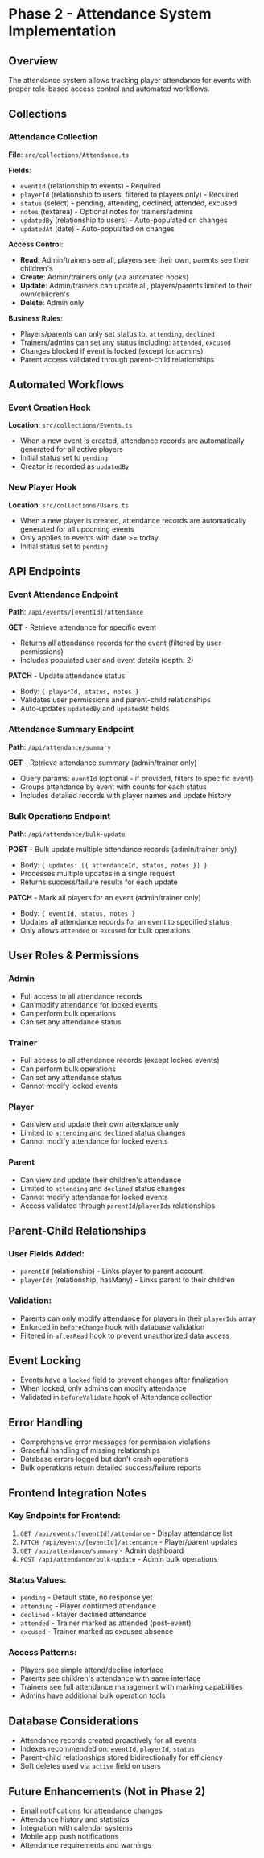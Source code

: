 # Phase 2 - Attendance System Implementation

## Overview
The attendance system allows tracking player attendance for events with proper role-based access control and automated workflows.

## Collections

### Attendance Collection
**File**: `src/collections/Attendance.ts`

**Fields**:
- `eventId` (relationship to events) - Required
- `playerId` (relationship to users, filtered to players only) - Required  
- `status` (select) - pending, attending, declined, attended, excused
- `notes` (textarea) - Optional notes for trainers/admins
- `updatedBy` (relationship to users) - Auto-populated on changes
- `updatedAt` (date) - Auto-populated on changes

**Access Control**:
- **Read**: Admin/trainers see all, players see their own, parents see their children's
- **Create**: Admin/trainers only (via automated hooks)
- **Update**: Admin/trainers can update all, players/parents limited to their own/children's
- **Delete**: Admin only

**Business Rules**:
- Players/parents can only set status to: `attending`, `declined`
- Trainers/admins can set any status including: `attended`, `excused`
- Changes blocked if event is locked (except for admins)
- Parent access validated through parent-child relationships

## Automated Workflows

### Event Creation Hook
**Location**: `src/collections/Events.ts`
- When a new event is created, attendance records are automatically generated for all active players
- Initial status set to `pending`
- Creator is recorded as `updatedBy`

### New Player Hook  
**Location**: `src/collections/Users.ts`
- When a new player is created, attendance records are automatically generated for all upcoming events
- Only applies to events with date >= today
- Initial status set to `pending`

## API Endpoints

### Event Attendance Endpoint
**Path**: `/api/events/[eventId]/attendance`

**GET** - Retrieve attendance for specific event
- Returns all attendance records for the event (filtered by user permissions)
- Includes populated user and event details (depth: 2)

**PATCH** - Update attendance status
- Body: `{ playerId, status, notes }`
- Validates user permissions and parent-child relationships
- Auto-updates `updatedBy` and `updatedAt` fields

### Attendance Summary Endpoint
**Path**: `/api/attendance/summary`

**GET** - Retrieve attendance summary (admin/trainer only)
- Query params: `eventId` (optional - if provided, filters to specific event)
- Groups attendance by event with counts for each status
- Includes detailed records with player names and update history

### Bulk Operations Endpoint
**Path**: `/api/attendance/bulk-update`

**POST** - Bulk update multiple attendance records (admin/trainer only)
- Body: `{ updates: [{ attendanceId, status, notes }] }`
- Processes multiple updates in a single request
- Returns success/failure results for each update

**PATCH** - Mark all players for an event (admin/trainer only)  
- Body: `{ eventId, status, notes }`
- Updates all attendance records for an event to specified status
- Only allows `attended` or `excused` for bulk operations

## User Roles & Permissions

### Admin
- Full access to all attendance records
- Can modify attendance for locked events
- Can perform bulk operations
- Can set any attendance status

### Trainer
- Full access to all attendance records (except locked events)
- Can perform bulk operations
- Can set any attendance status
- Cannot modify locked events

### Player
- Can view and update their own attendance only
- Limited to `attending` and `declined` status changes
- Cannot modify attendance for locked events

### Parent
- Can view and update their children's attendance
- Limited to `attending` and `declined` status changes  
- Cannot modify attendance for locked events
- Access validated through `parentId`/`playerIds` relationships

## Parent-Child Relationships

### User Fields Added:
- `parentId` (relationship) - Links player to parent account
- `playerIds` (relationship, hasMany) - Links parent to their children

### Validation:
- Parents can only modify attendance for players in their `playerIds` array
- Enforced in `beforeChange` hook with database validation
- Filtered in `afterRead` hook to prevent unauthorized data access

## Event Locking
- Events have a `locked` field to prevent changes after finalization
- When locked, only admins can modify attendance
- Validated in `beforeValidate` hook of Attendance collection

## Error Handling
- Comprehensive error messages for permission violations
- Graceful handling of missing relationships
- Database errors logged but don't crash operations
- Bulk operations return detailed success/failure reports

## Frontend Integration Notes

### Key Endpoints for Frontend:
1. `GET /api/events/[eventId]/attendance` - Display attendance list
2. `PATCH /api/events/[eventId]/attendance` - Player/parent updates
3. `GET /api/attendance/summary` - Admin dashboard
4. `POST /api/attendance/bulk-update` - Admin bulk operations

### Status Values:
- `pending` - Default state, no response yet
- `attending` - Player confirmed attendance
- `declined` - Player declined attendance  
- `attended` - Trainer marked as attended (post-event)
- `excused` - Trainer marked as excused absence

### Access Patterns:
- Players see simple attend/decline interface
- Parents see children's attendance with same interface
- Trainers see full attendance management with marking capabilities
- Admins have additional bulk operation tools

## Database Considerations
- Attendance records created proactively for all events
- Indexes recommended on: `eventId`, `playerId`, `status`
- Parent-child relationships stored bidirectionally for efficiency
- Soft deletes used via `active` field on users

## Future Enhancements (Not in Phase 2)
- Email notifications for attendance changes
- Attendance history and statistics
- Integration with calendar systems
- Mobile app push notifications
- Attendance requirements and warnings